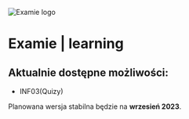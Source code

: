 ![Examie logo](https://examie.netlify.app/assets/logo2-b3d7ecf2.svg)

# Examie | learning

## Aktualnie dostępne możliwości:
* INF03(Quizy)

Planowana wersja stabilna będzie na **wrzesień 2023**.
